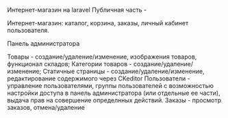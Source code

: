 Интернет-магазин на laravel
Публичная часть - 

Интернет-магазин: каталог, корзина, заказы, личный кабинет пользователя.

Панель администратора

Товары -  создание/удаление/изменение, изображения товаров, функционал складов;
Категории товаров - создание/удаление/изменение;
Статичные страницы - создание/удаление/изменение, редактирование содержимого через CKeditor
Пользователи - управление пользователями, группы пользователей с возможностью настройки доступа в панель администратора (или отдельные ее части), выдача прав на совершение          определнных действий. 
Заказы - просмотр заказов, отмена/удаление

